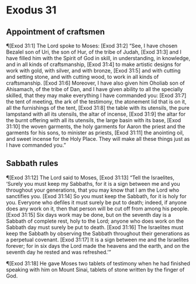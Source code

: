 # Exodus 31

## Appointment of craftsmen
¶[Exod 31:1] The Lord spoke to Moses:
[Exod 31:2] “See, I have chosen Bezalel son of Uri, the son of Hur, of the tribe of Judah,
[Exod 31:3] and I have filled him with the Spirit of God in skill, in understanding, in knowledge, and in all kinds of craftsmanship,
[Exod 31:4] to make artistic designs for work with gold, with silver, and with bronze,
[Exod 31:5] and with cutting and setting stone, and with cutting wood, to work in all kinds of craftsmanship.
[Exod 31:6] Moreover, I have also given him Oholiab son of Ahisamach, of the tribe of Dan, and I have given ability to all the specially skilled, that they may make everything I have commanded you:
[Exod 31:7] the tent of meeting, the ark of the testimony, the atonement lid that is on it, all the furnishings of the tent,
[Exod 31:8] the table with its utensils, the pure lampstand with all its utensils, the altar of incense,
[Exod 31:9] the altar for the burnt offering with all its utensils, the large basin with its base,
[Exod 31:10] the woven garments, the holy garments for Aaron the priest and the garments for his sons, to minister as priests,
[Exod 31:11] the anointing oil, and sweet incense for the Holy Place. They will make all these things just as I have commanded you.”

## Sabbath rules
¶[Exod 31:12] The Lord said to Moses,
[Exod 31:13] “Tell the Israelites, ‘Surely you must keep my Sabbaths, for it is a sign between me and you throughout your generations, that you may know that I am the Lord who sanctifies you.
[Exod 31:14] So you must keep the Sabbath, for it is holy for you. Everyone who defiles it must surely be put to death; indeed, if anyone does any work on it, then that person will be cut off from among his people.
[Exod 31:15] Six days work may be done, but on the seventh day is a Sabbath of complete rest, holy to the Lord; anyone who does work on the Sabbath day must surely be put to death.
[Exod 31:16] The Israelites must keep the Sabbath by observing the Sabbath throughout their generations as a perpetual covenant.
[Exod 31:17] It is a sign between me and the Israelites forever; for in six days the Lord made the heavens and the earth, and on the seventh day he rested and was refreshed.’”

¶[Exod 31:18] He gave Moses two tablets of testimony when he had finished speaking with him on Mount Sinai, tablets of stone written by the finger of God.
